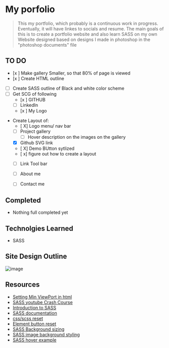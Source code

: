 # My porfolio
> This my portfolio, which probably is a continuous work in progress. Eventually, it will have linkes to socials and resume. The main goals of this is to create a portfolio website and also learn SASS on my own
> Website designed based on designs I made in photoshop in the "photoshop documents" file
## TO DO
- [x ] Make gallery Smaller, so that 80% of page is viewed
- [x ] Create HTML outline
- [ ] Create SASS outline of Black and white color scheme
- [ ] Get SCG of following 
  - [x ] GITHUB
  - [ ] LinkedIn
  - [x ] My Logo 
- Create Layout of: 
  - [ X] Logo menu/ nav bar
  - [ ] Project gallery
    - [ ] Hover description on the images on the gallery
   - [X] Github SVG link
    - [ X] Demo BUtton sytlized
    - [ x] figure out how to create a layout
  - [ ] Link Tool bar
  - [ ] About me
  - [ ] Contact me
  

## Completed
 - Nothing full completed yet

## Technolgies Learned
 - SASS


## Site Design Outline
![image](https://user-images.githubusercontent.com/22464805/170364089-834e58fa-8721-4baa-9256-849887a1b7e2.png)


## Resources
 - [Setting Min ViewPort in html](https://stackoverflow.com/questions/15040408/achieving-min-width-with-viewport-meta-tag)
 - [SASS youtube Crash Course](https://www.youtube.com/watch?v=Zz6eOVaaelI)
 - [Introduction to SASS ](https://sass-lang.com/guide)
 - [SASS documentation](https://sass-lang.com/documentation)
 - [css/scss reset ](https://www.boag.online/blog/css-reset)
  - [Element button reset](https://stackoverflow.com/questions/16077341/how-to-reset-all-default-styles-of-the-html5-button-element)
 - [SASS Background sizing ](https://docs.gerillass.com/docs/background-image/)
 - [SASS image background styling](https://www.w3schools.com/cssref/pr_background-position.asp)
 - [ SASS hover example](https://codepen.io/tanzyingsz/pen/eYYxzNO)

